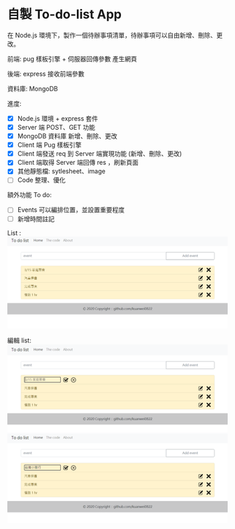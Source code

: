 # 自製 To-do-list App
在 Node.js 環境下，製作一個待辦事項清單，待辦事項可以自由新增、刪除、更改。


前端: pug 樣板引擎 + 伺服器回傳參數 產生網頁

後端: express 接收前端參數

資料庫: MongoDB 

進度: 
- [x] Node.js 環境 + express 套件
- [x] Server 端 POST、GET 功能
- [x] MongoDB 資料庫 新增、刪除、更改
- [x] Client 端 Pug 樣板引擎
- [x] Client 端發送 req 到 Server 端實現功能 (新增、刪除、更改)
- [x] Client 端取得 Server 端回傳 res ，刷新頁面 
- [x] 其他靜態檔: sytlesheet、image
- [ ] Code 整理、優化

額外功能 To do:
- [ ] Events 可以編排位置，並設置重要程度
- [ ] 新增時間註記

List :
![image](https://github.com/kuanwei0822/to-do-list/blob/master/README_img/EX_img1.bmp)

編輯 list:
![image](https://github.com/kuanwei0822/to-do-list/blob/master/README_img/EX_img2.bmp)
![image](https://github.com/kuanwei0822/to-do-list/blob/master/README_img/EX_img3.bmp)